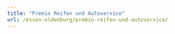 ```yaml
---
title: "Premio Reifen und Autoservice"
url: /essen-oldenburg/premio-reifen-und-autoservice/
---
```

